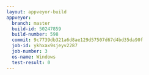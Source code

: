 ```yaml
---
layout: appveyor-build
appveyor:
  branch: master
  build-id: 50247859
  build-number: 598
  commit: 9c7739db321a6d8ae129d57507d67d4bd35da90f
  job-id: ykhxax9sjeyv2287
  job-number: 3
  os-name: Windows
  test-result: 0
---
```

